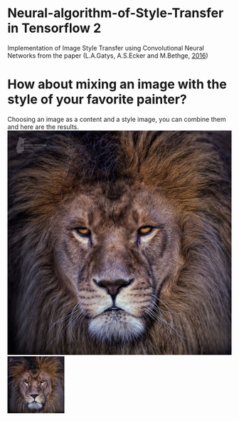 # Neural-algorithm-of-Style-Transfer in Tensorflow 2

Implementation of Image Style Transfer using Convolutional Neural Networks from the paper (L.A.Gatys, A.S.Ecker and M.Bethge, [2016](https://openaccess.thecvf.com/content_cvpr_2016/html/Gatys_Image_Style_Transfer_CVPR_2016_paper.html))

# How about mixing an image with the style of your favorite painter?

Choosing an image as a content and a style image, you can combine them and here are the results.
![alt text](https://github.com/ioankont/NeuralStyleTransfer/blob/main/pictures/ContentImages/Lion.jpg)
<img src="https://github.com/ioankont/NeuralStyleTransfer/blob/main/pictures/ContentImages/Lion.jpg" width="128"/>
